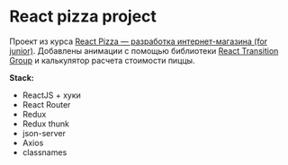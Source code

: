 # React pizza project

Проект из курса [React Pizza — разработка интернет-магазина (for junior)](https://www.youtube.com/watch?v=bziVFvq8cLQ&list=PL0FGkDGJQjJFMRmP7wZ771m1Nx-m2_qXq). Добавлены анимации с помощью библиотеки [React Transition Group](https://reactcommunity.org/react-transition-group/) и калькулятор расчета стоимости пиццы.

**Stack:**

- ReactJS + хуки
- React Router
- Redux
- Redux thunk
- json-server
- Axios
- classnames